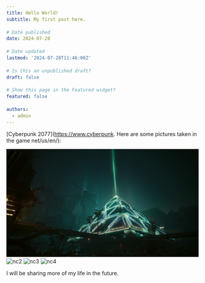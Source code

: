 ```yaml
---
title: Hello World!
subtitle: My first post here.

# Date published
date: 2024-07-28

# Date updated
lastmod: '2024-07-28T11:46:00Z'

# Is this an unpublished draft?
draft: false

# Show this page in the Featured widget?
featured: false

authors:
  - admin
---
```

[Cyberpunk 2077](https://www.cyberpunk.
Here are some pictures taken in the game net/us/en/):

<img src="nc1.jpg" alt="nc1" width="800"/>

<img src="nc2.jpg" alt="nc2" width="800"/>

<img src="nc3.jpg" alt="nc3" width="800"/>

<img src="nc4.jpg" alt="nc4" width="800"/>

I will be sharing more of my life in the future.
